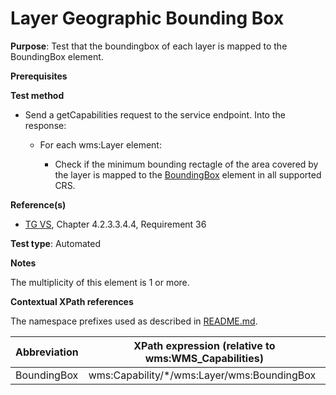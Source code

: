 # Layer Geographic Bounding Box

**Purpose**: Test that the boundingbox of each layer is mapped to the BoundingBox element.

**Prerequisites**

**Test method**

* Send a getCapabilities request to the service endpoint. Into the response:

  * For each wms:Layer element:

    * Check if the minimum bounding rectagle of the area covered by the layer is mapped to the [BoundingBox](#BoundingBox) element in all supported CRS.


**Reference(s)**
* [TG VS](./README.md#ref_TG_VS), Chapter 4.2.3.3.4.4, Requirement 36

**Test type**: Automated

**Notes**

The multiplicity of this element is 1 or more.

**Contextual XPath references**

The namespace prefixes used as described in [README.md](./README.md#namespaces).

Abbreviation                                               |  XPath expression (relative to wms:WMS_Capabilities)
---------------------------------------------------------- | -------------------------------------------------------------------------
BoundingBox <a name="BoundingBox"></a> | wms:Capability/*/wms:Layer/wms:BoundingBox
